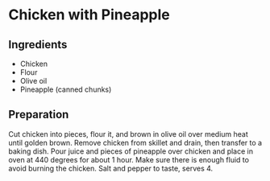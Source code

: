 # Chicken with Pineapple

## Ingredients

* Chicken
* Flour
* Olive oil
* Pineapple (canned chunks)

## Preparation

Cut chicken into pieces, flour it, and brown in olive oil over medium heat until golden brown. Remove chicken from skillet and drain, then transfer to a baking dish. Pour juice and pieces of pineapple over chicken and place in oven at 440 degrees for about 1 hour. Make sure there is enough fluid to avoid burning the chicken. Salt and pepper to taste, serves 4.